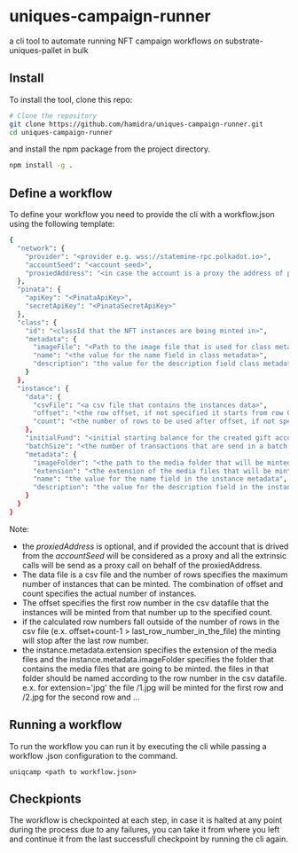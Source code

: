 # uniques-campaign-runner

a cli tool to automate running NFT campaign workflows on substrate-uniques-pallet in bulk

## Install

To install the tool, clone this repo:

```bash
# Clone the repository
git clone https://github.com/hamidra/uniques-campaign-runner.git
cd uniques-campaign-runner
```

and install the npm package from the project directory.

```bash
npm install -g .
```

## Define a workflow

To define your workflow you need to provide the cli with a workflow.json using the following template:

```bash
{
  "network": {
    "provider": "<provider e.g. wss://statemine-rpc.polkadot.io>",
    "accountSeed": "<account seed>",
    "proxiedAddress": "<in case the account is a proxy the address of proxied/primary account>"
  },
  "pinata": {
    "apiKey": "<PinataApiKey>",
    "secretApiKey": "<PinataSecretApiKey>"
  },
  "class": {
    "id": "<classId that the NFT instances are being minted in>",
    "metadata": {
      "imageFile": "<Path to the image file that is used for class metadata>",
      "name": "<the value for the name field in class metadata>",
      "description": "the value for the description field class metadata"
    }
  },
  "instance": {
    "data": {
      "csvFile": "<a csv file that contains the instances data>",
      "offset": "<the row offset, if not specified it starts from row 0>",
      "count": "<the number of rows to be used after offset, if not specified it will count up to last row.>"
    },
    "initialFund": "<initial starting balance for the created gift accounts to be used to fund the tx fees when the NFTs are claimed.>",
    "batchSize": "<the number of transactions that are send in a batch. default to 100 if not specified>",
    "metadata": {
      "imageFolder": "<the path to the media folder that will be minted>",
      "extension": "<the extension of the media files that will be minted>",
      "name": "the value for the name field in the instance metadata",
      "description": "the value for the description field in the instance metadata"
    }
  }
}
```

Note:

- the _proxiedAddress_ is optional, and if provided the account that is drived from the _accountSeed_ will be considered as a proxy and all the extrinsic calls will be send as a proxy call on behalf of the proxiedAddress.
- The data file is a csv file and the number of rows specifies the maximum number of instances that can be minted. The combination of offset and count specifies the actual number of instances.
- The offset specifies the first row number in the csv datafile that the instances will be minted from that number up to the specified count.
- if the calculated row numbers fall outside of the number of rows in the csv file (e.x. offset+count-1 > last_row_number_in_the_file) the minting will stop after the last row number.
- the instance.metadata.extension specifies the extension of the media files and the instance.metadata.imageFolder specifies the folder that contains the media files that are going to be minted. the files in that folder should be named according to the row number in the csv datafile. e.x. for extension='jpg' the file <imageFolder>/1.jpg will be minted for the first row and <imageFolder>/2.jpg for the second row and ...

## Running a workflow

To run the workflow you can run it by executing the cli while passing a workflow .json configuration to the command.

```
uniqcamp <path to workflow.json>
```

## Checkpionts

The workflow is checkpointed at each step, in case it is halted at any point during the process due to any failures, you can take it from where you left and continue it from the last successfull checkpoint by running the cli again.
